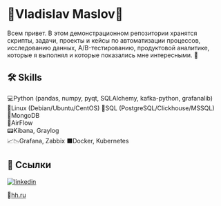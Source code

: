 
# 💾Vladislav Maslov💾

Всем привет. В этом демонстрационном репозитории хранятся скрипты, задачи, проекты и кейсы по автоматизации процессов, исследованию данных, A/B-тестированию, продуктовой аналитике, которые я выполнял и которые показались мне интересными. 💼

## 🛠 Skills
💻Python (pandas, numpy, pyqt, SQLAlchemy, kafka-python, grafanalib)  
🐧Linux (Debian/Ubuntu/CentOS)
📑SQL (PostgreSQL/Clickhouse/MSSQL)  
📑MongoDB  
📼AirFlow  
📟Kibana, Graylog  
📈📉Grafana, Zabbix
⬛Docker, Kubernetes

## 🔗 Ссылки
[![linkedin](https://img.shields.io/badge/linkedin-0A66C2?style=for-the-badge&logo=linkedin&logoColor=white)](https://www.linkedin.com/in/%D0%B2%D0%BB%D0%B0%D0%B4%D0%B8%D1%81%D0%BB%D0%B0%D0%B2-%D0%BC%D0%B0%D1%81%D0%BB%D0%BE%D0%B2-295731104/)  

💼[hh.ru](https://hh.ru/resume/4d14dde9ff09d128f60039ed1f7a766f4d3259)

